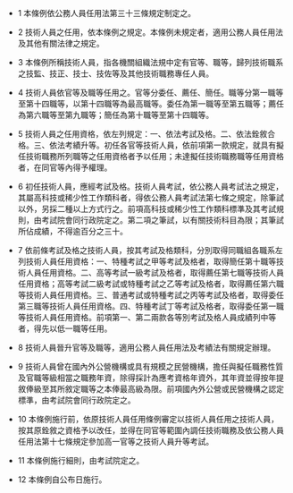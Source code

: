 * 1 本條例依公務人員任用法第三十三條規定制定之。

* 2 技術人員之任用，依本條例之規定。本條例未規定者，適用公務人員任用法及其他有關法律之規定。

* 3 本條例所稱技術人員，指各機關組織法規中定有官等、職等，歸列技術職系之技監、技正、技士、技佐等及其他技術職務專任人員。

* 4 技術人員依官等及職等任用之。官等分委任、薦任、簡任。職等分第一職等至第十四職等，以第十四職等為最高職等。委任為第一職等至第五職等；薦任為第六職等至第九職等；簡任為第十職等至第十四職等。

* 5 技術人員之任用資格，依左列規定：一、依法考試及格。二、依法銓敘合格。三、依法考績升等。初任各官等技術人員，依前項第一款規定，就具有擬任技術職務所列職等之任用資格者予以任用；未達擬任技術職務職等任用資格者，在同官等內得予權理。

* 6 初任技術人員，應經考試及格。技術人員考試，依公務人員考試法之規定，其屬高科技或稀少性工作類科者，得依公務人員考試法第七條之規定，除筆試以外，另採二種以上方式行之。前項高科技或稀少性工作類科標準及其考試規則，由考試院會同行政院定之。第二項之筆試，以有關技術科目為限；其筆試所佔成績，不得逾百分之三十。

* 7 依前條考試及格之技術人員，按其考試及格類科，分別取得同職組各職系左列技術人員任用資格：一、特種考試之甲等考試及格者，取得簡任第十職等技術人員任用資格。二、高等考試一級考試及格者，取得薦任第七職等技術人員任用資格；高等考試二級考試或特種考試之乙等考試及格者，取得薦任第六職等技術人員任用資格。三、普通考試或特種考試之丙等考試及格者，取得委任第三職等技術人員任用資格。四、特種考試丁等考試及格者，取得委任第一職等技術人員任用資格。前項第一、第二兩款各等別考試及格人員成績列中等者，得先以低一職等任用。

* 8 技術人員晉升官等及職等，適用公務人員任用法及考績法有關規定辦理。

* 9 技術人員曾在國內外公營機構或具有規模之民營機構，擔任與擬任職務性質及官職等級相當之職務年資，除得採計為應考資格年資外，其年資並得按年提敘俸級至其所敘定職等之本俸最高級為限。前項國內外公營或民營機構之認定標準，由考試院會同行政院定之。

* 10 本條例施行前，依原技術人員任用條例審定以技術人員任用之技術人員，按其原銓敘之資格予以改任，並得在同官等範圍內調任技術職務及依公務人員任用法第十七條規定參加高一官等之技術人員升等考試。

* 11 本條例施行細則，由考試院定之。

* 12 本條例自公布日施行。

